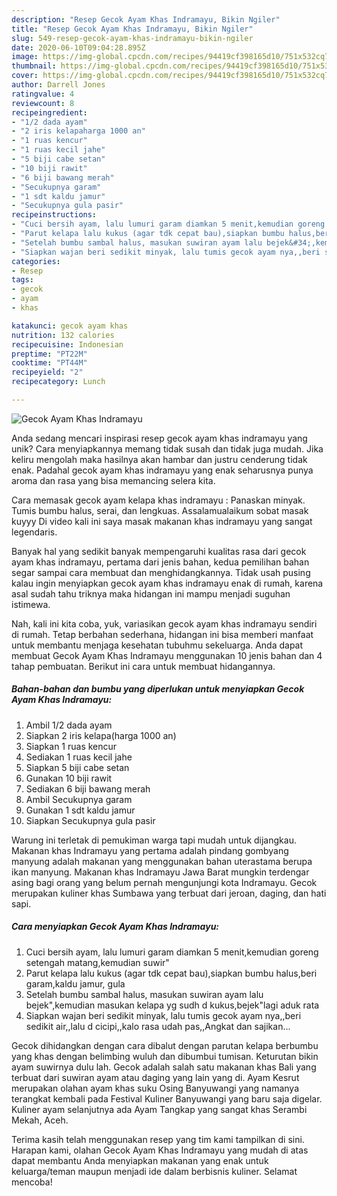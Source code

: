 ```yaml
---
description: "Resep Gecok Ayam Khas Indramayu, Bikin Ngiler"
title: "Resep Gecok Ayam Khas Indramayu, Bikin Ngiler"
slug: 549-resep-gecok-ayam-khas-indramayu-bikin-ngiler
date: 2020-06-10T09:04:28.895Z
image: https://img-global.cpcdn.com/recipes/94419cf398165d10/751x532cq70/gecok-ayam-khas-indramayu-foto-resep-utama.jpg
thumbnail: https://img-global.cpcdn.com/recipes/94419cf398165d10/751x532cq70/gecok-ayam-khas-indramayu-foto-resep-utama.jpg
cover: https://img-global.cpcdn.com/recipes/94419cf398165d10/751x532cq70/gecok-ayam-khas-indramayu-foto-resep-utama.jpg
author: Darrell Jones
ratingvalue: 4
reviewcount: 8
recipeingredient:
- "1/2 dada ayam"
- "2 iris kelapaharga 1000 an"
- "1 ruas kencur"
- "1 ruas kecil jahe"
- "5 biji cabe setan"
- "10 biji rawit"
- "6 biji bawang merah"
- "Secukupnya garam"
- "1 sdt kaldu jamur"
- "Secukupnya gula pasir"
recipeinstructions:
- "Cuci bersih ayam, lalu lumuri garam diamkan 5 menit,kemudian goreng setengah matang,kemudian suwir&#34;"
- "Parut kelapa lalu kukus (agar tdk cepat bau),siapkan bumbu halus,beri garam,kaldu jamur, gula"
- "Setelah bumbu sambal halus, masukan suwiran ayam lalu bejek&#34;,kemudian masukan kelapa yg sudh d kukus,bejek&#34;lagi aduk rata"
- "Siapkan wajan beri sedikit minyak, lalu tumis gecok ayam nya,,beri sedikit air,,lalu d cicipi,,kalo rasa udah pas,,Angkat dan sajikan..."
categories:
- Resep
tags:
- gecok
- ayam
- khas

katakunci: gecok ayam khas 
nutrition: 132 calories
recipecuisine: Indonesian
preptime: "PT22M"
cooktime: "PT44M"
recipeyield: "2"
recipecategory: Lunch

---
```



![Gecok Ayam Khas Indramayu](https://img-global.cpcdn.com/recipes/94419cf398165d10/751x532cq70/gecok-ayam-khas-indramayu-foto-resep-utama.jpg)

Anda sedang mencari inspirasi resep gecok ayam khas indramayu yang unik? Cara menyiapkannya memang tidak susah dan tidak juga mudah. Jika keliru mengolah maka hasilnya akan hambar dan justru cenderung tidak enak. Padahal gecok ayam khas indramayu yang enak seharusnya punya aroma dan rasa yang bisa memancing selera kita.

Cara memasak gecok ayam kelapa khas indramayu : Panaskan minyak. Tumis bumbu halus, serai, dan lengkuas. Assalamualaikum sobat masak kuyyy Di video kali ini saya masak makanan khas indramayu yang sangat legendaris.

Banyak hal yang sedikit banyak mempengaruhi kualitas rasa dari gecok ayam khas indramayu, pertama dari jenis bahan, kedua pemilihan bahan segar sampai cara membuat dan menghidangkannya. Tidak usah pusing kalau ingin menyiapkan gecok ayam khas indramayu enak di rumah, karena asal sudah tahu triknya maka hidangan ini mampu menjadi suguhan istimewa.


Nah, kali ini kita coba, yuk, variasikan gecok ayam khas indramayu sendiri di rumah. Tetap berbahan sederhana, hidangan ini bisa memberi manfaat untuk membantu menjaga kesehatan tubuhmu sekeluarga. Anda dapat membuat Gecok Ayam Khas Indramayu menggunakan 10 jenis bahan dan 4 tahap pembuatan. Berikut ini cara untuk membuat hidangannya.

<!--inarticleads1-->

##### Bahan-bahan dan bumbu yang diperlukan untuk menyiapkan Gecok Ayam Khas Indramayu:

1. Ambil 1/2 dada ayam
1. Siapkan 2 iris kelapa(harga 1000 an)
1. Siapkan 1 ruas kencur
1. Sediakan 1 ruas kecil jahe
1. Siapkan 5 biji cabe setan
1. Gunakan 10 biji rawit
1. Sediakan 6 biji bawang merah
1. Ambil Secukupnya garam
1. Gunakan 1 sdt kaldu jamur
1. Siapkan Secukupnya gula pasir


Warung ini terletak di pemukiman warga tapi mudah untuk dijangkau. Makanan khas Indramayu yang pertama adalah pindang gombyang manyung adalah makanan yang menggunakan bahan uterastama berupa ikan manyung. Makanan khas Indramayu Jawa Barat mungkin terdengar asing bagi orang yang belum pernah mengunjungi kota Indramayu. Gecok merupakan kuliner khas Sumbawa yang terbuat dari jeroan, daging, dan hati sapi. 

<!--inarticleads2-->

##### Cara menyiapkan Gecok Ayam Khas Indramayu:

1. Cuci bersih ayam, lalu lumuri garam diamkan 5 menit,kemudian goreng setengah matang,kemudian suwir&#34;
1. Parut kelapa lalu kukus (agar tdk cepat bau),siapkan bumbu halus,beri garam,kaldu jamur, gula
1. Setelah bumbu sambal halus, masukan suwiran ayam lalu bejek&#34;,kemudian masukan kelapa yg sudh d kukus,bejek&#34;lagi aduk rata
1. Siapkan wajan beri sedikit minyak, lalu tumis gecok ayam nya,,beri sedikit air,,lalu d cicipi,,kalo rasa udah pas,,Angkat dan sajikan...


Gecok dihidangkan dengan cara dibalut dengan parutan kelapa berbumbu yang khas dengan belimbing wuluh dan dibumbui tumisan. Keturutan bikin ayam suwirnya dulu lah. Gecok adalah salah satu makanan khas Bali yang terbuat dari suwiran ayam atau daging yang lain yang di. Ayam Kesrut merupakan olahan ayam khas suku Osing Banyuwangi yang namanya terangkat kembali pada Festival Kuliner Banyuwangi yang baru saja digelar. Kuliner ayam selanjutnya ada Ayam Tangkap yang sangat khas Serambi Mekah, Aceh. 

Terima kasih telah menggunakan resep yang tim kami tampilkan di sini. Harapan kami, olahan Gecok Ayam Khas Indramayu yang mudah di atas dapat membantu Anda menyiapkan makanan yang enak untuk keluarga/teman maupun menjadi ide dalam berbisnis kuliner. Selamat mencoba!

